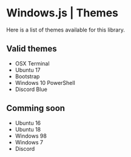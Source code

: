 # Windows.js | Themes

Here is a list of themes available for this library.

## Valid themes

- OSX Terminal
- Ubuntu 17
- Bootstrap
- Windows 10 PowerShell
- Discord Blue

## Comming soon

- Ubuntu 16
- Ubuntu 18
- Windows 98 
- Windows 7
- Discord